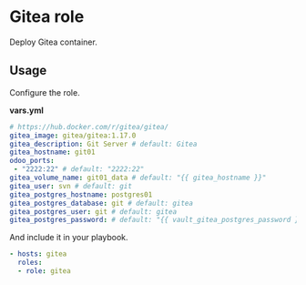 # Gitea role

Deploy Gitea container.

## Usage

Configure the role.

**vars.yml**

```yml
# https://hub.docker.com/r/gitea/gitea/
gitea_image: gitea/gitea:1.17.0
gitea_description: Git Server # default: Gitea
gitea_hostname: git01
odoo_ports:
 - "2222:22" # default: "2222:22"
gitea_volume_name: git01_data # default: "{{ gitea_hostname }}"
gitea_user: svn # default: git
gitea_postgres_hostname: postgres01
gitea_postgres_database: git # default: gitea
gitea_postgres_user: git # default: gitea
gitea_postgres_password: # default: "{{ vault_gitea_postgres_password }}"
```

And include it in your playbook.

```yml
- hosts: gitea
  roles:
  - role: gitea
```
